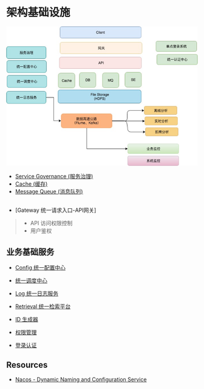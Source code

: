 # 架构基础设施

![](_pic/infrastructure.jpg)

* [Service Governance (服务治理)](KS-ServiceGovernance/README.md)
* [Cache (缓存)](KS-Cache/README.md)
* [Message Queue (消息队列)](https://github.com/SunnnyChan/knowledge-Sys-of-MQ)

## 
* [Gateway 统一请求入口-API网关]
> * API 访问权限控制
> * 用户鉴权

## 业务基础服务
* [Config 统一配置中心](biz-infra/configure/README.md)
* [统一调度中心](biz-infra/scheduling/README.md)
* [Log 统一日志服务](biz-infra/log/README.md)
* [Retrieval 统一检索平台](https://github.com/SunnnyChan/knowledge-Sys-Collections/tree/master/KS-SearchE/retrieval)

* [ID 生成器](biz-infra/id-generator/README.md)
* [权限管理](authority/README.md)

* [登录认证](login/README.md)

## Resources
* [Nacos - Dynamic Naming and Configuration Service](https://github.com/alibaba/nacos)